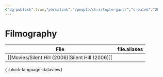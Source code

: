 ```yaml
---
{"dg-publish":true,"permalink":"/people/christophe-gans/","created":"2025-02-16","updated":"2025-02-16"}
---
```



# Filmography

| File                                                 | file.aliases |
| ---------------------------------------------------- | ------------ |
| [[Movies/Silent Hill (2006)\|Silent Hill (2006)]] | <ul></ul>    |

{ .block-language-dataview}